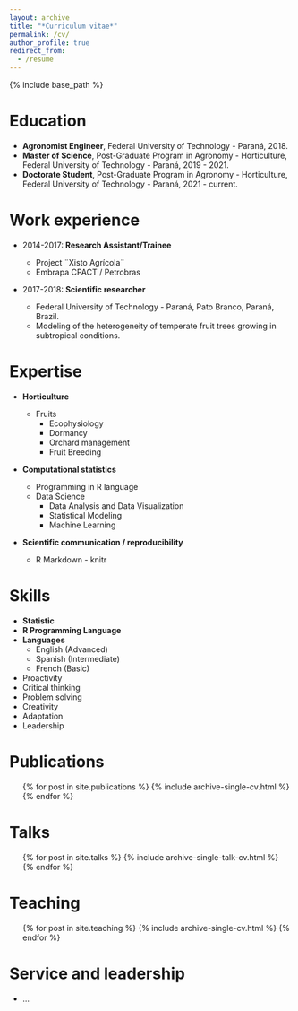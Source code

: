 ```yaml
---
layout: archive
title: "*Curriculum vitae*"
permalink: /cv/
author_profile: true
redirect_from:
  - /resume
---
```


{% include base_path %}

Education
======
* **Agronomist Engineer**, Federal University of Technology - Paraná, 2018.
* **Master of Science**, Post-Graduate Program in Agronomy - Horticulture, Federal University of Technology - Paraná, 2019 - 2021.
* **Doctorate Student**, Post-Graduate Program in Agronomy - Horticulture, Federal University of Technology - Paraná, 2021 - current.

Work experience
======
* 2014-2017: **Research Assistant/Trainee**
  * Project ¨Xisto Agrícola¨
  * Embrapa CPACT / Petrobras

* 2017-2018: **Scientific researcher**
  * Federal University of Technology - Paraná, Pato Branco, Paraná, Brazil.
  * Modeling of the heterogeneity of temperate fruit trees growing in subtropical conditions.
  
Expertise
======
* **Horticulture**
  * Fruits
    * Ecophysiology
    * Dormancy
    * Orchard management
    * Fruit Breeding
  
* **Computational statistics**
  * Programming in R language
  * Data Science
    * Data Analysis and Data Visualization
    * Statistical Modeling
    * Machine Learning
  
* **Scientific communication / reproducibility**
  * R Markdown - knitr
  
Skills
======
* **Statistic**
* **R Programming Language**
* **Languages**
  * English (Advanced)
  * Spanish (Intermediate)
  * French (Basic)  
* Proactivity
* Critical thinking
* Problem solving
* Creativity
* Adaptation
* Leadership

Publications
======
  <ul>{% for post in site.publications %}
    {% include archive-single-cv.html %}
  {% endfor %}</ul>
  
  
  
  
Talks
======
  <ul>{% for post in site.talks %}
    {% include archive-single-talk-cv.html %}
  {% endfor %}</ul>
  
Teaching
======
  <ul>{% for post in site.teaching %}
    {% include archive-single-cv.html %}
  {% endfor %}</ul>
  
Service and leadership
======
* ...
